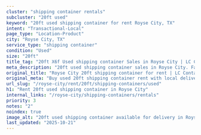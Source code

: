 ```yaml
---
cluster: "shipping container rentals"
subcluster: "20ft used"
keyword: "20ft used shipping container for rent Royse City, TX"
intent: "Transactional-Local"
page_type: "Location-Product"
city: "Royse City, TX"
service_type: "shipping container"
condition: "Used"
size: "20ft"
title_tag: "20ft X6f Used shipping container Sales in Royse City | LC Container"
meta_description: "20ft used shipping container sales in Royse City. Fast delivery, competitive pricing. Serving shipping containers area. Quote ID: V73. Call (214) 524-4168 for your free quote today."
original_title: "Royse City 20ft shipping container for rent | LC Container"
original_meta: "Buy used 20ft shipping container rent with local delivery in Royse City, TX. LC Container — local Since 2003. Request a fast quote today."
url_slug: "/royse-city/rent/20ft/shipping-containers/used"
h1: "Rent 20ft used shipping container in Royse City"
internal_links: "/royse-city/shipping-containers/rentals"
priority: 3
notes: "2"
noindex: true
image_alt: "20ft used shipping container available for delivery in Royse City"
last_updated: "2025-10-21"
---
```


<!-- TODO: Add unique city/inventory copy, images, and internal links here. -->
